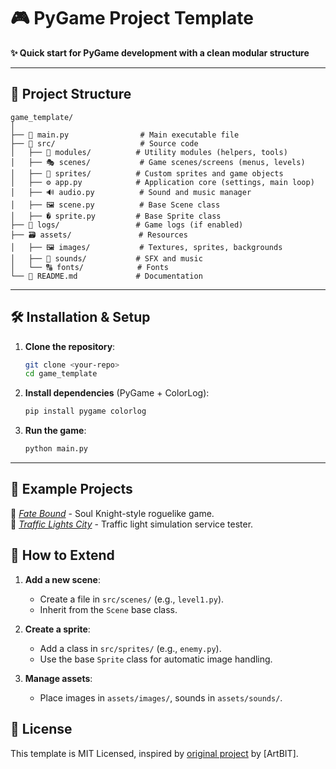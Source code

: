 # 🎮 PyGame Project Template

**✨ Quick start for PyGame development with a clean modular structure**

---

## 📂 Project Structure

```
game_template/  
│  
├── 🚀 main.py                # Main executable file  
├── 📁 src/                   # Source code  
│   ├── 📂 modules/          # Utility modules (helpers, tools)  
│   ├── 🎭 scenes/           # Game scenes/screens (menus, levels)  
│   ├── 👾 sprites/          # Custom sprites and game objects  
│   ├── ⚙️ app.py            # Application core (settings, main loop)  
│   ├── 🔊 audio.py          # Sound and music manager  
│   ├── 🖼️ scene.py          # Base Scene class  
│   ├── � sprite.py         # Base Sprite class  
├── 📝 logs/                 # Game logs (if enabled)  
├── 🗃️ assets/               # Resources  
│   ├── 🖼️ images/           # Textures, sprites, backgrounds  
│   ├── 🎵 sounds/           # SFX and music  
│   └── 🔠 fonts/            # Fonts  
└── 📜 README.md             # Documentation  
```

---

## 🛠️ Installation & Setup

1. **Clone the repository**:
   ```bash  
   git clone <your-repo>  
   cd game_template  
   ```  

2. **Install dependencies** (PyGame + ColorLog):
   ```bash  
   pip install pygame colorlog  
   ```  

3. **Run the game**:
   ```bash  
   python main.py  
   ```  

---

## 🎯 Example Projects

🔗 *[Fate Bound](https://github.com/TheSpace-hub/FateBound)* - Soul Knight-style roguelike game.  
🔗 *[Traffic Lights City](https://github.com/TheSpace-hub/TrafficLightsCity)* - Traffic light simulation service tester.

## 🧩 How to Extend

1. **Add a new scene**:
    - Create a file in `src/scenes/` (e.g., `level1.py`).
    - Inherit from the `Scene` base class.

2. **Create a sprite**:
    - Add a class in `src/sprites/` (e.g., `enemy.py`).
    - Use the base `Sprite` class for automatic image handling.

3. **Manage assets**:
    - Place images in `assets/images/`, sounds in `assets/sounds/`.

## 📜 License

This template is MIT Licensed, inspired by [original project](https://github.com/ArtBIT/pygame-template) by [ArtBIT].